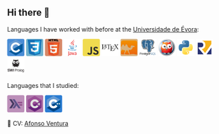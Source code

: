 ## Hi there 👋

Languages I have worked with before at the [Universidade de Évora](https://www.uevora.pt):
  
<div>
  <img src="https://github.com/AfonsoVent/AfonsoVent/blob/main/novo-icons/C.png" height="40" alt="C logo"/>
  <img src="https://github.com/AfonsoVent/AfonsoVent/blob/main/novo-icons/Css3.png" height="40" alt="CSS3 logo"/>
  <img src="https://github.com/AfonsoVent/AfonsoVent/blob/main/novo-icons/html5.png" height="40" alt="HTML15 logo"/>
  <img src="https://github.com/AfonsoVent/AfonsoVent/blob/main/novo-icons/java.png" height="40" alt="Java logo"/>
  <img src="https://github.com/AfonsoVent/AfonsoVent/blob/main/novo-icons/javascript.png" height="40" alt="JavaScript logo"/>
  <img src="https://github.com/AfonsoVent/AfonsoVent/blob/main/novo-icons/latex.png" height="40" alt="LaTeX logo"/>
  <img src="https://github.com/AfonsoVent/AfonsoVent/blob/main/novo-icons/ocaml.png" height="40" alt="OCaml logo"/>
  <img src="https://github.com/AfonsoVent/AfonsoVent/blob/main/novo-icons/postgresql.png" height="40" alt="PostgreSQL logo"/>
  <img src="https://github.com/AfonsoVent/AfonsoVent/blob/main/novo-icons/prolog.png" height="40" alt="Prolog logo"/>
  <img src="https://github.com/AfonsoVent/AfonsoVent/blob/main/novo-icons/python.png" height="40" alt="Python logo"/>
  <img src="https://github.com/AfonsoVent/AfonsoVent/blob/main/novo-icons/risc-v.png" height="40" alt="RISC-V logo"/>
  <img src="https://github.com/AfonsoVent/AfonsoVent/blob/main/novo-icons/swi-prolog.png" height="40" alt="SWI-Prolog logo"/>
</div>

Languages that I studied:
<div>
  <img src="https://github.com/AfonsoVent/AfonsoVent/blob/main/novo-icons/haskell-original.png" height="40" alt="haskell logo">
  <img src="https://github.com/AfonsoVent/AfonsoVent/blob/main/novo-icons/CSharp.png" height="40" alt="C# logo">
  <img src="https://github.com/AfonsoVent/AfonsoVent/blob/main/novo-icons/C%2B%2B.png" height="40" alt="C++ logo">
</div>

📄 CV: <a href=https://github.com/AfonsoVent/AfonsoVent/blob/main/AfonsoVentCV.pdf>Afonso Ventura</a>
<!--
**AfonsoVent/AfonsoVent** is a ✨ _special_ ✨ repository because its `README.md` (this file) appears on your GitHub profile.

Here are some ideas to get you started:

- 🔭 I’m currently working on ...
- 🌱 I’m currently learning ...
- 👯 I’m looking to collaborate on ...
- 🤔 I’m looking for help with ...
- 💬 Ask me about ...
- 📫 How to reach me: ...
- 😄 Pronouns: ...
- ⚡ Fun fact: ...
-->

